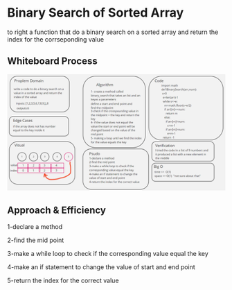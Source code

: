 # Binary Search of Sorted Array
<!-- Description of the challenge -->
to right a function that do a binary search on a sorted array and return the index for the corrseponding value
## Whiteboard Process
<!-- Embedded whiteboard image -->
![cc3](./array-binary-search.png)

## Approach & Efficiency
1-declare a method

2-find the mid point

3-make a while loop to check if the
corresponding value equal the key

4-make an if statement to change the
value of start and end point

5-return the index for the correct value

